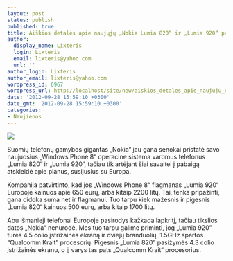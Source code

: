 ```yaml
---
layout: post
status: publish
published: true
title: Aiškios detalės apie naujųjų „Nokia Lumia 820“ ir „Lumia 920“ pasirodymą Europoje
author:
  display_name: Lixteris
  login: Lixteris
  email: lixteris@yahoo.com
  url: ''
author_login: Lixteris
author_email: lixteris@yahoo.com
wordpress_id: 6967
wordpress_url: http://localhost/site/new/aiskios_detales_apie_naujuju_nokia_lumia_820_ir_lumia_920_pasirodyma_europoje/
date: '2012-09-28 15:59:10 +0300'
date_gmt: '2012-09-28 15:59:10 +0300'
categories:
- Naujienos
---
```

<p><div class="imgright"><img src="http://technews.lt/upload/Nokia-Lumia-920.jpg"  /></div></p>
<p>
	Suomių telefonų gamybos gigantas &bdquo;Nokia&ldquo; jau gana senokai pristatė savo naujuosius &bdquo;Windows Phone 8&ldquo; operacine sistema varomus telefonus &bdquo;Lumia 820&ldquo; ir &bdquo;Lumia 920&ldquo;, tačiau tik artėjant &scaron;iai savaitei į pabaigą atskleidė apie planus, susijusius su Europa.</p>
<p>
	Kompanija patvirtinto, kad jos &bdquo;Windows Phone 8&ldquo; flagmanas &bdquo;Lumia 920&ldquo; Europoje kainuos apie 650 eurų, arba kitaip 2200 litų. Tai, tenka pripažinti, gana didoka suma net ir flagmanui. Tuo tarpu kiek mažesnis ir pigesnis &bdquo;Lumia 820&ldquo; kainuos 500 eurų, arba kitaip 1700 litų.</p>
<p>
	Abu i&scaron;manieji telefonai Europoje pasirodys kažkada lapkritį, tačiau tikslios datos &bdquo;Nokia&ldquo; nenurodė. Mes tuo tarpu galime priminti, jog &bdquo;Lumia 920&rdquo; turės 4.5 colio įstrižainės ekraną ir dviejų branduolių, 1.5GHz spartos &ldquo;Qualcomm Krait&rdquo; procesorių. Pigesnis &bdquo;Lumia 820&rdquo; pasižymės 4.3 colio įstrižainės ekranu, o jį varys tas pats &bdquo;Qualcomm Krait&ldquo; procesorius.</p>
